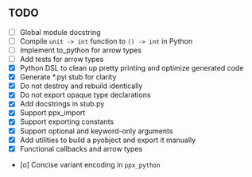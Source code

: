 ## TODO

- [ ] Global module docstring
- [ ] Compile `unit -> int` function to `() -> int` in Python
- [ ] Implement to_python for arrow types
- [ ] Add tests for arrow types
- [x] Python DSL to clean up pretty printing and optimize generated code
- [x] Generate *.pyi stub for clarity
- [x] Do not destroy and rebuild identically
- [x] Do not export opaque type declarations
- [x] Add docstrings in stub.py
- [x] Support ppx_import
- [x] Support exporting constants
- [x] Support optional and keyword-only arguments
- [x] Add utilities to build a pyobject and export it manually
- [x] Functional callbacks and arrow types
- [o] Concise variant encoding in `ppx_python`